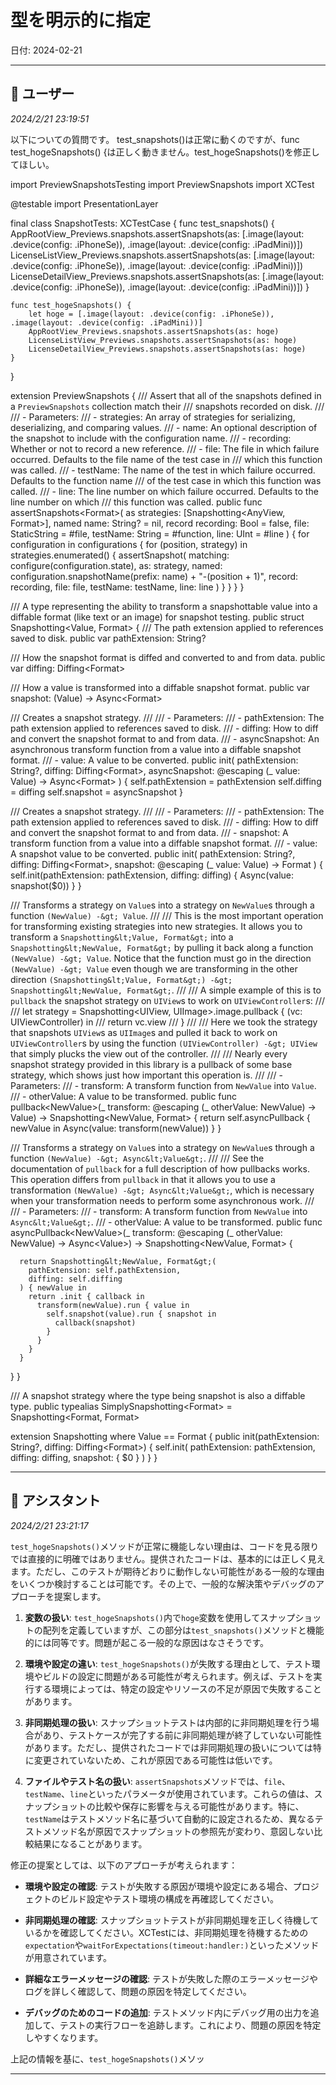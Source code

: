 # 型を明示的に指定

日付: 2024-02-21

---

## 👤 ユーザー
*2024/2/21 23:19:51*

以下についての質問です。
test_snapshots()は正常に動くのですが、func test_hogeSnapshots() {は正しく動きません。test_hogeSnapshots()を修正してほしい。


import PreviewSnapshotsTesting
import PreviewSnapshots
import XCTest

@testable import PresentationLayer


final class SnapshotTests: XCTestCase {
    func test_snapshots() {
        AppRootView_Previews.snapshots.assertSnapshots(as: [.image(layout: .device(config: .iPhoneSe)), .image(layout: .device(config: .iPadMini))])
        LicenseListView_Previews.snapshots.assertSnapshots(as: [.image(layout: .device(config: .iPhoneSe)), .image(layout: .device(config: .iPadMini))])
        LicenseDetailView_Previews.snapshots.assertSnapshots(as: [.image(layout: .device(config: .iPhoneSe)), .image(layout: .device(config: .iPadMini))])
    }
    
    func test_hogeSnapshots() {
        let hoge = [.image(layout: .device(config: .iPhoneSe)), .image(layout: .device(config: .iPadMini))]
        AppRootView_Previews.snapshots.assertSnapshots(as: hoge)
        LicenseListView_Previews.snapshots.assertSnapshots(as: hoge)
        LicenseDetailView_Previews.snapshots.assertSnapshots(as: hoge)
    }
}


extension PreviewSnapshots {
    /// Assert that all of the snapshots defined in a `PreviewSnapshots` collection match their
    /// snapshots recorded on disk.
    ///
    /// - Parameters:
    ///   - strategies: An array of strategies for serializing, deserializing, and comparing values.
    ///   - name: An optional description of the snapshot to include with the configuration name.
    ///   - recording: Whether or not to record a new reference.
    ///   - file: The file in which failure occurred. Defaults to the file name of the test case in
    ///         which this function was called.
    ///   - testName: The name of the test in which failure occurred. Defaults to the function name
    ///         of the test case in which this function was called.
    ///   - line: The line number on which failure occurred. Defaults to the line number on which
    ///         this function was called.
    public func assertSnapshots&lt;Format&gt;(
        as strategies: [Snapshotting&lt;AnyView, Format&gt;],
        named name: String? = nil,
        record recording: Bool = false,
        file: StaticString = #file,
        testName: String = #function,
        line: UInt = #line
    ) {
        for configuration in configurations {
            for (position, strategy) in strategies.enumerated() {
                assertSnapshot(
                    matching: configure(configuration.state),
                    as: strategy,
                    named: configuration.snapshotName(prefix: name) + "-\(position + 1)",
                    record: recording,
                    file: file, testName: testName, line: line
                )
            }
        }
    }
}


/// A type representing the ability to transform a snapshottable value into a diffable format (like text or an image) for snapshot testing.
public struct Snapshotting&lt;Value, Format&gt; {
  /// The path extension applied to references saved to disk.
  public var pathExtension: String?

  /// How the snapshot format is diffed and converted to and from data.
  public var diffing: Diffing&lt;Format&gt;

  /// How a value is transformed into a diffable snapshot format.
  public var snapshot: (Value) -&gt; Async&lt;Format&gt;

  /// Creates a snapshot strategy.
  ///
  /// - Parameters:
  ///   - pathExtension: The path extension applied to references saved to disk.
  ///   - diffing: How to diff and convert the snapshot format to and from data.
  ///   - asyncSnapshot: An asynchronous transform function from a value into a diffable snapshot format.
  ///   - value: A value to be converted.
  public init(
    pathExtension: String?,
    diffing: Diffing&lt;Format&gt;,
    asyncSnapshot: @escaping (_ value: Value) -&gt; Async&lt;Format&gt;
    ) {
    self.pathExtension = pathExtension
    self.diffing = diffing
    self.snapshot = asyncSnapshot
  }

  /// Creates a snapshot strategy.
  ///
  /// - Parameters:
  ///   - pathExtension: The path extension applied to references saved to disk.
  ///   - diffing: How to diff and convert the snapshot format to and from data.
  ///   - snapshot: A transform function from a value into a diffable snapshot format.
  ///   - value: A snapshot value to be converted.
  public init(
    pathExtension: String?,
    diffing: Diffing&lt;Format&gt;,
    snapshot: @escaping (_ value: Value) -&gt; Format
    ) {
    self.init(pathExtension: pathExtension, diffing: diffing) {
      Async(value: snapshot($0))
    }
  }

  /// Transforms a strategy on `Value`s into a strategy on `NewValue`s through a function `(NewValue) -&gt; Value`.
  ///
  /// This is the most important operation for transforming existing strategies into new strategies. It allows you to transform a `Snapshotting&lt;Value, Format&gt;` into a `Snapshotting&lt;NewValue, Format&gt;` by pulling it back along a function `(NewValue) -&gt; Value`. Notice that the function must go in the direction `(NewValue) -&gt; Value` even though we are transforming in the other direction `(Snapshotting&lt;Value, Format&gt;) -&gt; Snapshotting&lt;NewValue, Format&gt;`.
  ///
  /// A simple example of this is to `pullback` the snapshot strategy on `UIView`s to work on `UIViewController`s:
  ///
  ///     let strategy = Snapshotting&lt;UIView, UIImage&gt;.image.pullback { (vc: UIViewController) in
  ///       return vc.view
  ///     }
  ///
  /// Here we took the strategy that snapshots `UIView`s as `UIImage`s and pulled it back to work on `UIViewController`s by using the function `(UIViewController) -&gt; UIView` that simply plucks the view out of the controller.
  ///
  /// Nearly every snapshot strategy provided in this library is a pullback of some base strategy, which shows just how important this operation is.
  ///
  /// - Parameters:
  ///   - transform: A transform function from `NewValue` into `Value`.
  ///   - otherValue: A value to be transformed.
  public func pullback&lt;NewValue&gt;(_ transform: @escaping (_ otherValue: NewValue) -&gt; Value) -&gt; Snapshotting&lt;NewValue, Format&gt; {
    return self.asyncPullback { newValue in Async(value: transform(newValue)) }
  }

  /// Transforms a strategy on `Value`s into a strategy on `NewValue`s through a function `(NewValue) -&gt; Async&lt;Value&gt;`.
  ///
  /// See the documentation of `pullback` for a full description of how pullbacks works. This operation differs from `pullback` in that it allows you to use a transformation `(NewValue) -&gt; Async&lt;Value&gt;`, which is necessary when your transformation needs to perform some asynchronous work.
  ///
  /// - Parameters:
  ///   - transform: A transform function from `NewValue` into `Async&lt;Value&gt;`.
  ///   - otherValue: A value to be transformed.
  public func asyncPullback&lt;NewValue&gt;(_ transform: @escaping (_ otherValue: NewValue) -&gt; Async&lt;Value&gt;)
    -&gt; Snapshotting&lt;NewValue, Format&gt; {

      return Snapshotting&lt;NewValue, Format&gt;(
        pathExtension: self.pathExtension,
        diffing: self.diffing
      ) { newValue in
        return .init { callback in
          transform(newValue).run { value in
            self.snapshot(value).run { snapshot in
              callback(snapshot)
            }
          }
        }
      }
  }
}

/// A snapshot strategy where the type being snapshot is also a diffable type.
public typealias SimplySnapshotting&lt;Format&gt; = Snapshotting&lt;Format, Format&gt;

extension Snapshotting where Value == Format {
  public init(pathExtension: String?, diffing: Diffing&lt;Format&gt;) {
    self.init(
      pathExtension: pathExtension,
      diffing: diffing,
      snapshot: { $0 }
    )
  }
}

---

## 🤖 アシスタント
*2024/2/21 23:21:17*

`test_hogeSnapshots()`メソッドが正常に機能しない理由は、コードを見る限りでは直接的に明確ではありません。提供されたコードは、基本的には正しく見えます。ただし、このテストが期待どおりに動作しない可能性がある一般的な理由をいくつか検討することは可能です。その上で、一般的な解決策やデバッグのアプローチを提案します。

1. **変数の扱い**: `test_hogeSnapshots()`内で`hoge`変数を使用してスナップショットの配列を定義していますが、この部分は`test_snapshots()`メソッドと機能的には同等です。問題が起こる一般的な原因はなさそうです。

2. **環境や設定の違い**: `test_hogeSnapshots()`が失敗する理由として、テスト環境やビルドの設定に問題がある可能性が考えられます。例えば、テストを実行する環境によっては、特定の設定やリソースの不足が原因で失敗することがあります。

3. **非同期処理の扱い**: スナップショットテストは内部的に非同期処理を行う場合があり、テストケースが完了する前に非同期処理が終了していない可能性があります。ただし、提供されたコードでは非同期処理の扱いについては特に変更されていないため、これが原因である可能性は低いです。

4. **ファイルやテスト名の扱い**: `assertSnapshots`メソッドでは、`file`、`testName`、`line`といったパラメータが使用されています。これらの値は、スナップショットの比較や保存に影響を与える可能性があります。特に、`testName`はテストメソッド名に基づいて自動的に設定されるため、異なるテストメソッド名が原因でスナップショットの参照先が変わり、意図しない比較結果になることがあります。

修正の提案としては、以下のアプローチが考えられます：

- **環境や設定の確認**: テストが失敗する原因が環境や設定にある場合、プロジェクトのビルド設定やテスト環境の構成を再確認してください。

- **非同期処理の確認**: スナップショットテストが非同期処理を正しく待機しているかを確認してください。XCTestには、非同期処理を待機するための`expectation`や`waitForExpectations(timeout:handler:)`といったメソッドが用意されています。

- **詳細なエラーメッセージの確認**: テストが失敗した際のエラーメッセージやログを詳しく確認して、問題の原因を特定してください。

- **デバッグのためのコードの追加**: テストメソッド内にデバッグ用の出力を追加して、テストの実行フローを追跡します。これにより、問題の原因を特定しやすくなります。

上記の情報を基に、`test_hogeSnapshots()`メソッ

---
